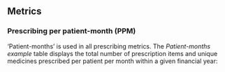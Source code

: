 ## Metrics

### Prescribing per patient-month (PPM)

‘Patient-months’ is used in all prescribing metrics. The _Patient-months example_ table displays the total number of prescription items and unique medicines prescribed per patient per month within a given financial year:
